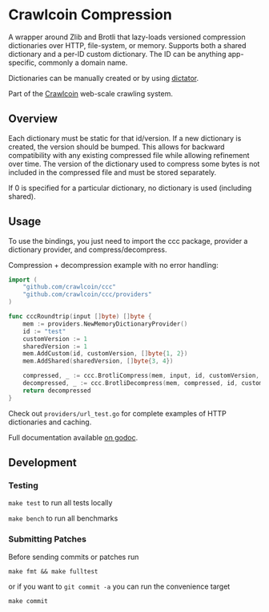 
# Crawlcoin Compression

A wrapper around Zlib and Brotli that lazy-loads versioned compression dictionaries over HTTP, file-system, or memory.  Supports both a shared dictionary and a per-ID custom dictionary.  The ID can be anything app-specific, commonly a domain name.

Dictionaries can be manually created or by using [dictator](https://github.com/vkrasnov/dictator).

Part of the [Crawlcoin](https://crawlcoin.com) web-scale crawling system.

Overview
---

Each dictionary must be static for that id/version.  If a new dictionary is created, the version should be bumped.  This allows for backward compatibility with any existing compressed file while allowing refinement over time.  The version of the dictionary used to compress some bytes is not included in the compressed file and must be stored separately.

If 0 is specified for a particular dictionary, no dictionary is used (including shared).

Usage
---

To use the bindings, you just need to import the ccc package, provider a dictionary provider, and compress/decompress.

Compression + decompression example with no error handling:

```go
import (
	"github.com/crawlcoin/ccc"
	"github.com/crawlcoin/ccc/providers"
)

func cccRoundtrip(input []byte) []byte {
	mem := providers.NewMemoryDictionaryProvider()
	id := "test"
	customVersion := 1
	sharedVersion := 1
	mem.AddCustom(id, customVersion, []byte{1, 2})
	mem.AddShared(sharedVersion, []byte{3, 4})

	compressed, _ := ccc.BrotliCompress(mem, input, id, customVersion, sharedVersion)
	decompressed, _ := ccc.BrotliDecompress(mem, compressed, id, customVersion, sharedVersion)
	return decompressed
}
```

Check out `providers/url_test.go` for complete examples of HTTP dictionaries and caching. 

Full documentation available [on godoc](https://godoc.org/github.com/crawlcoin/ccc).

Development
---

### Testing

`make test` to run all tests locally

`make bench` to run all benchmarks

### Submitting Patches

Before sending commits or patches run 

`make fmt && make fulltest` 

or if you want to `git commit -a` you can run the convenience target 

`make commit`
